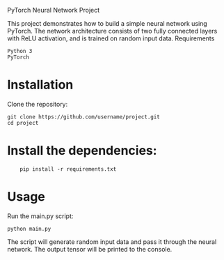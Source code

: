 PyTorch Neural Network Project

This project demonstrates how to build a simple neural network using PyTorch. The network architecture consists of two fully connected layers with ReLU activation, and is trained on random input data.
Requirements

    Python 3
    PyTorch

# Installation
Clone the repository:
```
git clone https://github.com/username/project.git
cd project
```
# Install the dependencies:
```
    pip install -r requirements.txt
```
# Usage
Run the main.py script:
```
python main.py
```
The script will generate random input data and pass it through the neural network. The output tensor will be printed to the console.
